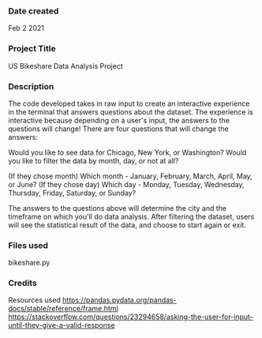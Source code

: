 ### Date created
Feb 2 2021

### Project Title
US Bikeshare Data Analysis Project

### Description
The code developed takes in raw input to create an interactive experience in the terminal that answers questions about the dataset. The experience is interactive because depending on a user's input, the answers to the questions will change! There are four questions that will change the answers:

Would you like to see data for Chicago, New York, or Washington? Would you like to filter the data by month, day, or not at all?

(If they chose month) Which month - January, February, March, April, May, or June? (If they chose day) Which day - Monday, Tuesday, Wednesday, Thursday, Friday, Saturday, or Sunday?

The answers to the questions above will determine the city and the timeframe on which you'll do data analysis. After filtering the dataset, users will see the statistical result of the data, and choose to start again or exit.



### Files used
bikeshare.py

### Credits
Resources used
https://pandas.pydata.org/pandas-docs/stable/reference/frame.html
https://stackoverflow.com/questions/23294658/asking-the-user-for-input-until-they-give-a-valid-response
 

